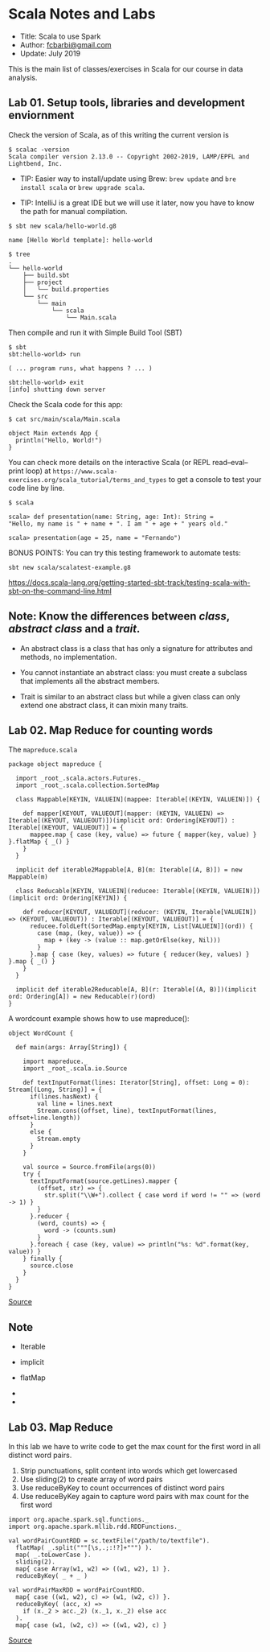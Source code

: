 # Scala Notes and Labs

* Title: Scala to use Spark 
* Author: fcbarbi@gmail.com 
* Update: July 2019  

This is the main list of classes/exercises in Scala for our course in data analysis.

## Lab 01. Setup tools, libraries and development enviornment

Check the version of Scala, as of this writing the current version is 
```
$ scalac -version
Scala compiler version 2.13.0 -- Copyright 2002-2019, LAMP/EPFL and Lightbend, Inc.
```

* TIP: Easier way to install/update using Brew: `brew update` and `bre install scala` or `brew upgrade scala`. 

* TIP: IntelliJ is a great IDE but we will use it later, now you have to know the path for manual compilation.

```
$ sbt new scala/hello-world.g8

name [Hello World template]: hello-world

$ tree 
.
└── hello-world
    ├── build.sbt
    ├── project
    │   └── build.properties
    └── src
        └── main
            └── scala
                └── Main.scala

```                
Then compile and run it with Simple Build Tool (SBT)
```
$ sbt 
sbt:hello-world> run

( ... program runs, what happens ? ... )

sbt:hello-world> exit
[info] shutting down server
```
Check the Scala code for this app:
```
$ cat src/main/scala/Main.scala 

object Main extends App {
  println("Hello, World!")
}
```

You can check more details on the interactive Scala (or REPL read–eval–print loop) at `https://www.scala-exercises.org/scala_tutorial/terms_and_types` to get a console to test your code line by line. 

```
$ scala 

scala> def presentation(name: String, age: Int): String =
"Hello, my name is " + name + ". I am " + age + " years old."

scala> presentation(age = 25, name = "Fernando")

```
BONUS POINTS: You can try this testing framework to automate tests: 
```
sbt new scala/scalatest-example.g8
```
https://docs.scala-lang.org/getting-started-sbt-track/testing-scala-with-sbt-on-the-command-line.html

## Note: Know the differences between _class_, _abstract class_ and a _trait_.

* An abstract class is a class that has only a signature for attributes and methods, no implementation. 

* You cannot instantiate an abstract class: you must create a subclass that implements all the abstract members.

* Trait is similar to an abstract class but while a given class can only extend one abstract class, it can mixin many traits.


## Lab 02. Map Reduce for counting words 

The `mapreduce.scala` 

```
package object mapreduce {

  import _root_.scala.actors.Futures._
  import _root_.scala.collection.SortedMap

  class Mappable[KEYIN, VALUEIN](mappee: Iterable[(KEYIN, VALUEIN)]) {

    def mapper[KEYOUT, VALUEOUT](mapper: (KEYIN, VALUEIN) => Iterable[(KEYOUT, VALUEOUT)])(implicit ord: Ordering[KEYOUT]) : Iterable[(KEYOUT, VALUEOUT)] = {
      mappee.map { case (key, value) => future { mapper(key, value) } }.flatMap { _() }
    }
  }

  implicit def iterable2Mappable[A, B](m: Iterable[(A, B)]) = new Mappable(m)

  class Reducable[KEYIN, VALUEIN](reducee: Iterable[(KEYIN, VALUEIN)])(implicit ord: Ordering[KEYIN]) {

    def reducer[KEYOUT, VALUEOUT](reducer: (KEYIN, Iterable[VALUEIN]) => (KEYOUT, VALUEOUT)) : Iterable[(KEYOUT, VALUEOUT)] = {
      reducee.foldLeft(SortedMap.empty[KEYIN, List[VALUEIN]](ord)) {
        case (map, (key, value)) => {
          map + (key -> (value :: map.getOrElse(key, Nil)))
        }
      }.map { case (key, values) => future { reducer(key, values) } }.map { _() }
    }
  }

  implicit def iterable2Reducable[A, B](r: Iterable[(A, B)])(implicit ord: Ordering[A]) = new Reducable(r)(ord)
}
```
A wordcount example shows how to use mapreduce():
```
object WordCount {

  def main(args: Array[String]) {

    import mapreduce._
    import _root_.scala.io.Source

    def textInputFormat(lines: Iterator[String], offset: Long = 0): Stream[(Long, String)] = {
      if(lines.hasNext) {
        val line = lines.next
        Stream.cons((offset, line), textInputFormat(lines, offset+line.length))
      }
      else {
        Stream.empty
      }
    }

    val source = Source.fromFile(args(0))
    try {
      textInputFormat(source.getLines).mapper {
        (offset, str) => {
          str.split("\\W+").collect { case word if word != "" => (word -> 1) }
        }
      }.reducer {
        (word, counts) => {
          word -> (counts.sum)
        }
      }.foreach { case (key, value) => println("%s: %d".format(key, value)) }
    } finally {
      source.close
    }
  }
}
```

[Source](https://gist.github.com/ueshin/740567)

## Note 

* Iterable 

* implicit

* flatMap

* 

* 

## Lab 03. Map Reduce 

In this lab we have to write code to get the max count for the first word in all distinct word pairs.

1. Strip punctuations, split content into words which get lowercased
2. Use sliding(2) to create array of word pairs
3. Use reduceByKey to count occurrences of distinct word pairs
4. Use reduceByKey again to capture word pairs with max count for the first word

```
import org.apache.spark.sql.functions._
import org.apache.spark.mllib.rdd.RDDFunctions._

val wordPairCountRDD = sc.textFile("/path/to/textfile").
  flatMap( _.split("""[\s,.;:!?]+""") ).
  map( _.toLowerCase ).
  sliding(2).
  map{ case Array(w1, w2) => ((w1, w2), 1) }.
  reduceByKey( _ + _ )

val wordPairMaxRDD = wordPairCountRDD.
  map{ case ((w1, w2), c) => (w1, (w2, c)) }.
  reduceByKey( (acc, x) =>
    if (x._2 > acc._2) (x._1, x._2) else acc
  ).
  map{ case (w1, (w2, c)) => ((w1, w2), c) }
```

[Source](https://stackoverflow.com/questions/49986614/mapreduce-example-in-scala)



 
